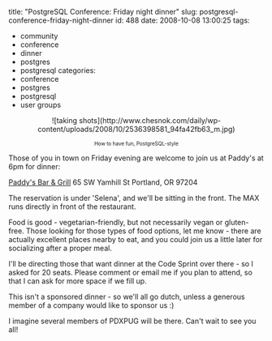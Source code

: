 title: "PostgreSQL Conference: Friday night dinner"
slug: postgresql-conference-friday-night-dinner
id: 488
date: 2008-10-08 13:00:25
tags: 
- community
- conference
- dinner
- postgres
- postgresql
categories: 
- conference
- postgres
- postgresql
- user groups

<center>![taking shots](http://www.chesnok.com/daily/wp-content/uploads/2008/10/2536398581_94fa42fb63_m.jpg)

<font size='-2'>How to have fun, PostgreSQL-style</font></center>

Those of you in town on Friday evening are welcome to join us at Paddy's at 6pm for dinner:

[Paddy's Bar & Grill](http://paddys.com/contact.php?soundState=on&page=contact)
65 SW Yamhill St
Portland, OR 97204

The reservation is under 'Selena', and we'll be sitting in the front.  The MAX runs directly in front of the restaurant.

Food is good - vegetarian-friendly, but not necessarily vegan or gluten-free. Those looking for those types of food options, let me know - there are actually excellent places nearby to eat, and you could join us a little later for socializing after a proper meal.

I'll be directing those that want dinner at the Code Sprint over there - so I asked for 20 seats.  Please comment or email me if you plan to attend, so that I can ask for more space if we fill up.

This isn't a sponsored dinner - so we'll all go dutch, unless a generous member of a company would like to sponsor us :)

I imagine several members of PDXPUG will be there.  Can't wait to see you all!
